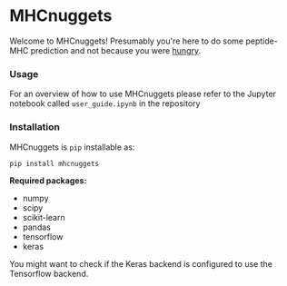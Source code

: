 # MHCnuggets

Welcome to MHCnuggets! Presumably you're here to do some
peptide-MHC prediction and not because you were [hungry](https://www.mcdonalds.com/us/en-us/product/chicken-mcnuggets-4-piece.html).

### Usage ###
For an overview of how to use MHCnuggets please refer to the Jupyter notebook
called `user_guide.ipynb` in the repository

### Installation ###

MHCnuggets is `pip` installable as:
```bash
pip install mhcnuggets
```

**Required packages:**

* numpy
* scipy
* scikit-learn
* pandas
* tensorflow
* keras

You might want to check if the Keras backend is configured to use
the Tensorflow backend.
